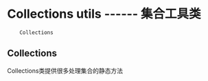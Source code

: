 # Collections utils   ------  集合工具类

		Collections


## Collections

Collections类提供很多处理集合的静态方法





